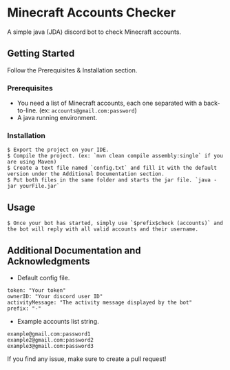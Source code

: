 # Minecraft Accounts Checker

A simple java (JDA) discord bot to check Minecraft accounts.

## Getting Started

Follow the Prerequisites & Installation section.

### Prerequisites

* You need a list of Minecraft accounts, each one separated with a back-to-line. (ex: `accounts@gmail.com:password`)
* A java running environment.

### Installation

```
$ Export the project on your IDE.
$ Compile the project. (ex: `mvn clean compile assembly:single` if you are using Maven)
$ Create a text file named `config.txt` and fill it with the default version under the Additional Documentation section.
$ Put both files in the same folder and starts the jar file. `java -jar yourFile.jar`
```

## Usage

```
$ Once your bot has started, simply use `$prefix$check (accounts)` and the bot will reply with all valid accounts and their username.
```

## Additional Documentation and Acknowledgments

* Default config file.
```
token: "Your token"
ownerID: "Your discord user ID"
activityMessage: "The activity message displayed by the bot"
prefix: "-"
```
* Example accounts list string.
```
example@gmail.com:password1
example2@gmail.com:password2
example3@gmail.com:password3
```

If you find any issue, make sure to create a pull request!
